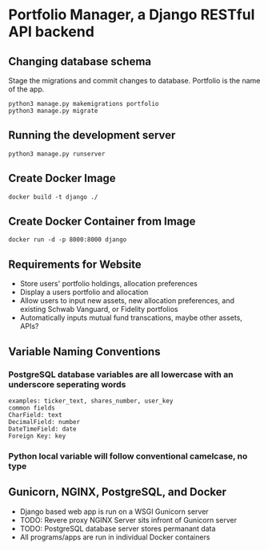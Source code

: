# Portfolio Manager, a Django RESTful API backend
## Changing database schema
Stage the migrations and commit changes to database. Portfolio is the name of the app.
```
python3 manage.py makemigrations portfolio
python3 manage.py migrate
```
## Running the development server
    python3 manage.py runserver

## Create Docker Image
    docker build -t django ./
## Create Docker Container from Image
    docker run -d -p 8000:8000 django

## Requirements for Website
- Store users' portfolio holdings, allocation preferences
- Display a users portfolio and allocation
- Allow users to input new assets, new allocation preferences, and existing Schwab Vanguard, or Fidelity portfolios
- Automatically inputs mutual fund transcations, maybe other assets, APIs?

## Variable Naming Conventions
### PostgreSQL database variables are all lowercase with an underscore seperating words
    examples: ticker_text, shares_number, user_key
    common fields
    CharField: text
    DecimalField: number
    DateTimeField: date
    Foreign Key: key
### Python local variable will follow conventional camelcase, no type

## Gunicorn, NGINX, PostgreSQL, and Docker
 - Django based web app is run on a WSGI Gunicorn server
 - TODO: Revere proxy NGINX Server sits infront of Gunicorn server
 - TODO: PostgreSQL database server stores permanant data
 - All programs/apps are run in individual Docker containers